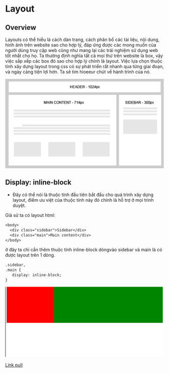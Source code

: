 # Layout

## Overview
Layouts có thể hiểu là cách dàn trang, cách phân bổ các tài liệu, nội dung, hình ảnh trên website sao cho hợp lý, đáp ứng được các mong muốn của người dùng truy cập web cũng như mang lại các trải nghiệm sử dụng web tốt nhất cho họ.
Ta thường định nghĩa tất cả mọi thứ trên website là box, vậy việc sắp xếp các box đó sao cho hợp lý chính là layout.
Việc lựa chọn thuộc tính xây dựng layout trong css có sự phát triển rất nhanh qua từng giai đoạn, và ngày càng tiện lợi hơn. Ta sẽ tìm hioeeur chút về hành trình của nó.

![Overview](https://github.com/khacthe/Layout/blob/master/531-298-.png)

## Display: inline-block
- Đây có thể nói là thuộc tính đầu tiên bắt đầu cho quá trình xây dựng layout, điểm ưu việt của thuộc tính này đó chính là hỗ trợ ở mọi trình duyệt.

Giả sử ta có layout html:
```
<body>
  <div class="sidebar">Sidebar</div>
  <div class="main">Main content</div>
</body>

```
ở đây ta chỉ cần thêm thuộc tính inline-block dòngvào sidebar và main là có được layout trên 1 dòng.
```
.sidebar,
.main {
   display: inline-block;
}

```

![Inline-block](https://github.com/khacthe/Layout/blob/master/display_inline.png)

[Link pull](https://github.com/khacthe/Layout/pull/2)
